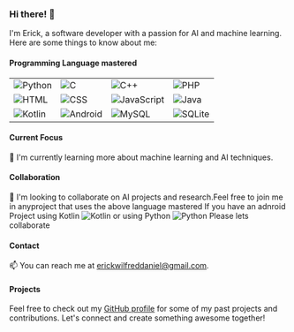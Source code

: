 
### Hi there! 👋

I'm Erick, a software developer with a passion for AI and machine learning. Here are some things to know about me:

#### Programming Language mastered
| | | | |
|-|-|-|-|
| ![Python](https://img.shields.io/badge/-Python-3776AB?logo=python&logoColor=white) | ![C](https://img.shields.io/badge/-C-A8B9CC?logo=c&logoColor=white) | ![C++](https://img.shields.io/badge/-C++-00599C?logo=c%2B%2B&logoColor=white) | ![PHP](https://img.shields.io/badge/-PHP-777BB4?logo=php&logoColor=white) |
| ![HTML](https://img.shields.io/badge/-HTML-E34F26?logo=html5&logoColor=white) | ![CSS](https://img.shields.io/badge/-CSS-1572B6?logo=css3&logoColor=white) | ![JavaScript](https://img.shields.io/badge/-JavaScript-F7DF1E?logo=javascript&logoColor=white) | ![Java](https://img.shields.io/badge/-Java-007396?logo=java&logoColor=white) |
| ![Kotlin](https://img.shields.io/badge/-Kotlin-0095D5?logo=kotlin&logoColor=white) | ![Android](https://img.shields.io/badge/-Android-3DDC84?logo=android&logoColor=white) | ![MySQL](https://img.shields.io/badge/-MySQL-4479A1?logo=mysql&logoColor=white) | ![SQLite](https://img.shields.io/badge/-SQLite-003B57?logo=sqlite&logoColor=white) |[Dart/Flutter]

#### Current Focus
🌱 I'm currently learning more about machine learning and AI techniques.

#### Collaboration
💞️ I'm looking to collaborate on AI projects and research.Feel free to join me in anyproject that uses the above language mastered
If you have an adnroid Project using Kotlin ![Kotlin](https://img.shields.io/badge/-Kotlin-0095D5?logo=kotlin&logoColor=white)  or using Python ![Python](https://img.shields.io/badge/-Python-3776AB?logo=python&logoColor=white) Please lets collaborate

#### Contact
📫 You can reach me at [erickwilfreddaniel@gmail.com](mailto:erickwilfreddaniel@gmail.com).

#### Projects
Feel free to check out my [GitHub profile](https://github.com/ErickWDaniel) for some of my past projects and contributions. Let's connect and create something awesome together!




